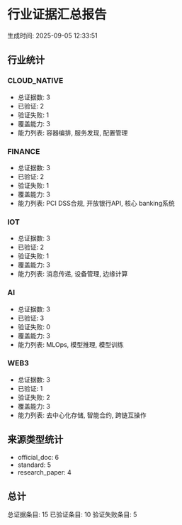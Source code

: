 # 行业证据汇总报告

生成时间: 2025-09-05 12:33:51

## 行业统计

### CLOUD_NATIVE

- 总证据数: 3
- 已验证: 2
- 验证失败: 1
- 覆盖能力: 3
- 能力列表: 容器编排, 服务发现, 配置管理

### FINANCE

- 总证据数: 3
- 已验证: 2
- 验证失败: 1
- 覆盖能力: 3
- 能力列表: PCI DSS合规, 开放银行API, 核心 banking系统

### IOT

- 总证据数: 3
- 已验证: 2
- 验证失败: 1
- 覆盖能力: 3
- 能力列表: 消息传递, 设备管理, 边缘计算

### AI

- 总证据数: 3
- 已验证: 3
- 验证失败: 0
- 覆盖能力: 3
- 能力列表: MLOps, 模型推理, 模型训练

### WEB3

- 总证据数: 3
- 已验证: 1
- 验证失败: 2
- 覆盖能力: 3
- 能力列表: 去中心化存储, 智能合约, 跨链互操作

## 来源类型统计

- official_doc: 6
- standard: 5
- research_paper: 4

## 总计

总证据条目: 15
已验证条目: 10
验证失败条目: 5
